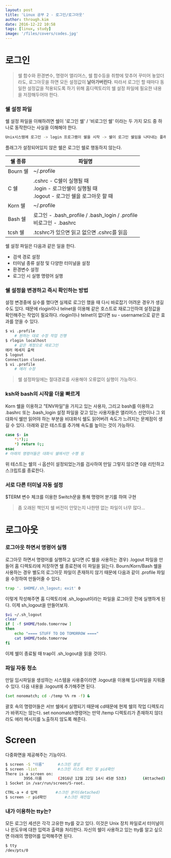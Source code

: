 ```yaml
---
layout: post
title: 'Linux 공부 2 - 로그인/로그아웃'
author: through.kim
date: 2016-12-22 10:58
tags: [linux, study]
image: '/files/covers/codes.jpg'
---
```


# 로그인

> 쉘 함수와 환경변수, 명령어 앨리어스, 쉘 함수등을 취향에 맞추어 꾸미어 놓았더라도, 로그아웃을 하면 모든 설정값이 __날아가버린다__. 따라서 로그인 할 때마다 동일한 설정값을 적용되도록 하기 위해 홈디렉토리의 쉘 설정 파일에 필요한 내용을 저장해두어야 한다.  
  
### 쉘 설정 파일
쉘 설정 파일을 이해하려면 쉘이 '로그인 쉘' / '비로그인 쉘' 이라는 두 가지 모드 중 하나로 동작한다는 사실을 이해해야 한다.  

```bash
Unix시스템에 로그인 -> login 프로그램이 쉘을 시작 -> 쉘이 로그인 쉘임을 나타내는 플래그 생성
```

플래그가 설정되어있지 않은 쉘은 로그인 쉘로 행동하지 않는다.

<div class="row">
    <table>
        <thead>
            <tr>
                <th>쉘 종류</th>
                <th>파일명</th>
            </tr>
        </thead>
        <tbody>
            <tr>
                <td>Bourn 쉘</td>
                <td>~/.profile</td>
            </tr>
            <tr>
                <td>C 쉘</td>
                <td>.cshrc - C쉘이 실행될 때 <br />
                .login - 로그인쉘이 실행될 때 <br />
                .logout - 로그인 쉘을 로그아웃 할 때</td>
            </tr>
            <tr>
                <td>Korn 쉘</td>
                <td>~/.profile</td>
            </tr>
            <tr>
                <td>Bash 쉘</td>
                <td>로그인 - .bash_profile / .bash_login / .profile <br />
                비로그인 - .bashrc</td>
            </tr>
            <tr>
                <td>tcsh 쉘</td>
                <td>.tcshrc가 있으면 읽고 없으면 .cshrc를 읽음</td>
            </tr>
        </tbody>
    </table>
</div>

쉘 설정 파일은 다음과 같은 일을 한다.  

  - 검색 경로 설정  
  - 터미널 종류 설정 및 다양한 터미널을 설정  
  - 환경변수 설정  
  - 로그인 시 실행 명령어 실행 

### 쉘 설정을 변경하고 즉시 확인하는 방법
설정 변경중에 실수를 했다면 실제로 로그인 했을 때 다시 바로잡기 어려운 경우가 생길수도 있다. 때문에 rlogin이나 telnet을 이용해 같은 호스트로 재로그인하여 설정값을 확인해주는 작업이 필요하다. rlogin이나 telnet이 없다면 su - username으로 같은 효과를 얻을 수 있다.  

```bash
$ vi .profile
    # 원하는 대로 수정 작업 진행
$ rlogin localhost
    # 같은 계정으로 재로그인
에러 메세지 출력
$ logout
Connection closed.
$ vi .profile
    # 에러 수정
```

> 쉘 설정파일에는 절대경로를 사용해야 오류없이 실행이 가능하다.  

### ksh와 bash의 시작을 더울 빠르게
Korn 쉘을 이용하고 "ENV파일"을 가지고 있는 사용자, 그리고 bash를 이용하고 .bashrc  또는 .bash_login 설정 파일을 갖고 있는 사용자들은 앨리어스 선언이나 그 외 대화식 쉘만 읽어야 하는 부분을 비대화식 쉘도 읽어버려 속도가 느려지는 문제점이 생길 수 있다. 아래와 같은 테스트를 추가해 속도를 높이는 것이 가능하다.

```bash
case $- in
    *i*);;
    *) return 0;;
esac
# 아래의 명령어들은 대화식 쉘에서만 수행 됨
```
위 테스트는 쉘의 -i 옵션이 설정되었는가를 검사하여 만일 그렇지 않으면 0을 리턴하고 스크립트를 종료한다.

### 서로 다른 터미널 자동 설정
$TERM 변수 체크를 이용한 Switch문을 통해 명령어 분기를 하여 구현

> 좀 오래된 책인지 쉘 버전이 안맞는지 나한텐 없는 파일이 너무 많다...

# 로그아웃

### 로그아웃 하면서 명령어 실행

로그아웃 하면서 명령어를 실행하고 싶다면 (C 쉘을 사용하는 경우) .logout 파일을 만들어 홈 디렉토리에 저장하면 쉘 종료전에 이 파일을 읽는다. Bourn/Korn/Bash 쉘을 사용하는 경우 별도의 로그아웃 파일이 존재하지 않기 때문에 다음과 같이 .profile 파일을 수정하여 만들어줄 수 있다.

```bash
trap '. $HOME/.sh_logout; exit' 0
```

이렇게 작성해주면 홈 디렉토리에 .sh_logout이라는 파일을 로그아웃 전에 실행하게 된다. 이제 sh_logout을 만들어보자.

```bash
$vi ~/.sh_logout
clear
if [ -f $HOME/todo.tomorrow ]
then
    echo "==== STUFF TO DO TOMORROW ===="
    cat $HOME/todo.tomorrow
fi
```

이제 쉘이 종료될 때 trap이 .sh_logout을 읽을 것이다.  

### 파일 자동 청소
만일 임시파일을 생성하는 시스템을 사용중이라면 .logout을 이용해 임시파일을 지워줄 수 있다. 다음 내용을 .logout에 추가해주면 된다.

```bash
(set nonomatch; cd -/temp %% rm -f) &
```

괄호 속의 명령어들은 서브 쉘에서 실행되기 때문에 cd때문에 현제 쉘의 작업 디렉토리가 바뀌지는 않는다. set nonomatch명령어는 만약 /temp 디렉토리가 존재하지 않더라도 에러 메시지를 노출하지 않도록 해준다.

# Screen
다중화면을 제공해주는 기능이다.

```bash
$ screen -S "이름"      #스크린 생성
$ screen -list         #스크린 리스트 확인 및 pid확인
There is a screen on:
        3956.이름       (2016년 12월 22일 14시 45분 53초)       (Attached)
1 Socket in /var/run/screen/S-root.

CTRL-a + d 입력        #스크린 분리(detached)
$ screen -r pid확인        #스크린 재진입
```

### 내가 이용하는 tty는?
모든 로그인 세션은 각각 고유한 tty를 갖고 있다. 이것은 Unix 장치 파일로서 터미널이나 윈도우에 대한 입력과 출력을 처리한다. 자신의 쉘이 사용하고 있는 tty를 알고 싶으면 아래의 명령어를 입력해주면 된다.

```bash
$ tty
/dev/pts/0
```


